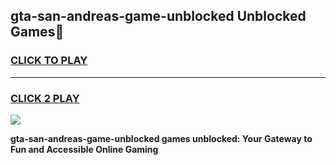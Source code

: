 
## gta-san-andreas-game-unblocked Unblocked Games👋
<h3>
<a href="https://news.freeplayer.one?title=gta-san-andreas-game-unblocked&ref=16F">CLICK TO PLAY</a></h3>
<hr>

<h3>
<a href="https://news.freeplayer.one?title=gta-san-andreas-game-unblocked&ref=16F">CLICK 2 PLAY</a>
  
</h3>

<a href="https://news.freeplayer.one?title=gta-san-andreas-game-unblocked&ref=16F/"><img src="https://clearcache.store/games.png"></a>


**gta-san-andreas-game-unblocked games unblocked: Your Gateway to Fun and Accessible Online Gaming**
